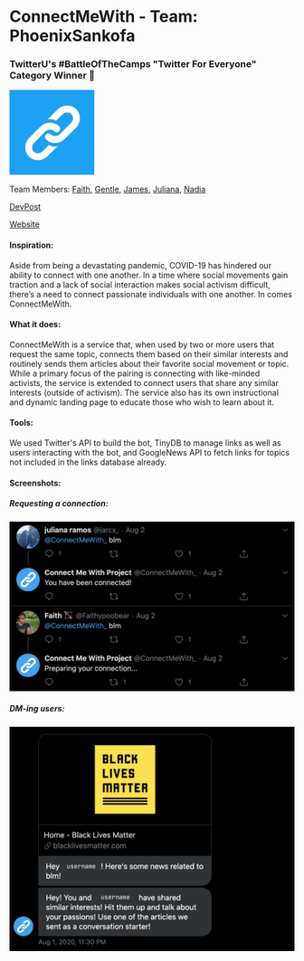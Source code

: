 # ConnectMeWith - Team: PhoenixSankofa

### TwitterU's #BattleOfTheCamps "Twitter For Everyone" Category Winner 🎉

<img src="./images/logo.jpg" width=150>

Team Members: [Faith](https://github.com/lavendermistyco), [Gentle](https://github.com/ramirezg-web), [James](https://github.com/jmsgrgry), [Juliana](https://github.com/julianaramoscesp), [Nadia](https://github.com/ncgo)

[DevPost](https://devpost.com/software/connectmewith)

[Website](https://connectmewithbattle.web.app/)

#### Inspiration:

Aside from being a devastating pandemic, COVID-19 has hindered our ability to connect with one another. In a time where social movements gain traction and a lack of social interaction makes social activism difficult, there’s a need to connect passionate individuals with one another. In comes ConnectMeWith.

#### What it does:

ConnectMeWith is a service that, when used by two or more users that request the same topic, connects them based on their similar interests and routinely sends them articles about their favorite social movement or topic. While a primary focus of the pairing is connecting with like-minded activists, the service is extended to connect users that share any similar interests (outside of activism). The service also has its own instructional and dynamic landing page to educate those who wish to learn about it.

#### Tools:

We used Twitter's API to build the bot, TinyDB to manage links as well as users interacting with the bot, and GoogleNews API to fetch links for topics not included in the links database already.

#### Screenshots:

##### Requesting a connection:

![](./images/connection.png)

##### DM-ing users:

![](./images/dm.png)
